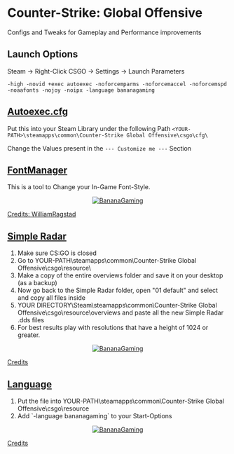 # Counter-Strike: Global Offensive

Configs and Tweaks for Gameplay and Performance improvements

## Launch Options

Steam -> Right-Click CSGO -> Settings -> Launch Parameters

`-high -novid +exec autoexec -noforcemparms -noforcemaccel -noforcemspd -noaafonts -nojoy -noipx -language bananagaming`

## [Autoexec.cfg][autoexec]

Put this into your Steam Library under the following Path
`<YOUR-PATH>\steamapps\common\Counter-Strike Global Offensive\csgo\cfg\`

Change the Values present in the `--- Customize me ---` Section

## [FontManager][fontmanager]

This is a tool to Change your In-Game Font-Style.

<div align=center
>

[![BananaGaming](https://img.youtube.com/vi/3xToNTtdmME/0.jpg)](https://www.youtube.com/watch?v=3xToNTtdmME)

</div>

[Credits: WilliamRagstad][credits]

## [Simple Radar][radar]

<ol
>
    <li
    >Make sure CS:GO is closed</li>
    <li
    >Go to YOUR-PATH\steamapps\common\Counter-Strike Global Offensive\csgo\resource\</li>
    <li
    >Make a copy of the entire overviews folder and save it on your desktop (as a backup)</li>
    <li
    >Now go back to the Simple Radar folder, open "01 default" and select and copy all files  inside</li>
    <li
    >YOUR DIRECTORY\Steam\steamapps\common\Counter-Strike Global Offensive\csgo\resource\overviews and paste all the new Simple Radar .dds files</li>
    <li
    >For best results play with resolutions that have a height of 1024 or greater.</li>
</ol>

<div align=center
>

[![BananaGaming](https://img.youtube.com/vi/g9aaU6LXfOw/0.jpg)](https://www.youtube.com/watch?v=g9aaU6LXfOw)

</div>

[Credits][radarcredits]

## [Language][language]

<ol
>
    <li
    >Put the file into YOUR-PATH\steamapps\common\Counter-Strike Global Offensive\csgo\resource</li>
    <li
    >Add `-language bananagaming` to your Start-Options</li>
</ol>

<div align=center
>

[![BananaGaming](https://img.youtube.com/vi/fbNkI_M1byw/0.jpg)](https://www.youtube.com/watch?v=fbNkI_M1byw)

</div>

[Credits][languagecredits]

[autoexec]: autoexec.cfg
[fontmanager]: FontManager.exe
[credits]: https://github.com/WilliamRagstad/Font-Manager
[radar]: Simple%20Radar.zip
[radarcredits]: https://csgoconsole.com/mods/text-color-mod/
[language]: csgo_bananagaming.txt
[languagecredits]: https://maximhere.me/modifications/
